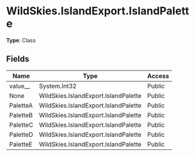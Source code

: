 ﻿# WildSkies.IslandExport.IslandPalette

**Type**: Class

## Fields

| Name | Type | Access |
|------|------|--------|
| value__ | System.Int32 | Public |
| None | WildSkies.IslandExport.IslandPalette | Public |
| PaletteA | WildSkies.IslandExport.IslandPalette | Public |
| PaletteB | WildSkies.IslandExport.IslandPalette | Public |
| PaletteC | WildSkies.IslandExport.IslandPalette | Public |
| PaletteD | WildSkies.IslandExport.IslandPalette | Public |
| PaletteE | WildSkies.IslandExport.IslandPalette | Public |

